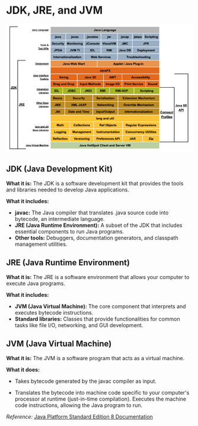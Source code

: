 # JDK, JRE, and JVM

![Java Conceptual Diagram](./../docs/assets/images/java-conceptual-diagram.png)

## JDK (Java Development Kit)

**What it is:** The JDK is a software development kit that provides the tools and libraries needed to develop Java applications.

**What it includes:**
  * **javac:** The Java compiler that translates .java source code into bytecode, an intermediate language.
  * **JRE (Java Runtime Environment):** A subset of the JDK that includes essential components to run Java programs.
  * **Other tools:** Debuggers, documentation generators, and classpath management utilities.

## JRE (Java Runtime Environment)

**What it is:** The JRE is a software environment that allows your computer to execute Java programs.

**What it includes:**

  * **JVM (Java Virtual Machine):** The core component that interprets and executes bytecode instructions.
  * **Standard libraries:** Classes that provide functionalities for common tasks like file I/O, networking, and GUI development.

## JVM (Java Virtual Machine)

**What it is:** The JVM is a software program that acts as a virtual machine.

**What it does:**

  * Takes bytecode generated by the javac compiler as input.

  * Translates the bytecode into machine code specific to your computer's processor at runtime (just-in-time compilation).
Executes the machine code instructions, allowing the Java program to run.

<em>Reference:</em> [Java Platform Standard Edition 8 Documentation](https://docs.oracle.com/javase/8/docs/index.html)
